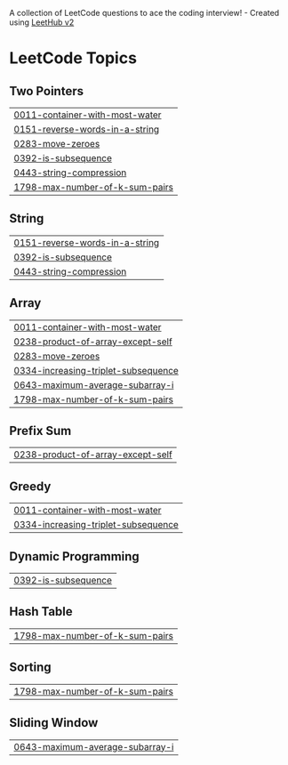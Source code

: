 A collection of LeetCode questions to ace the coding interview! - Created using [LeetHub v2](https://github.com/arunbhardwaj/LeetHub-2.0)
<!---LeetCode Topics Start-->
# LeetCode Topics
## Two Pointers
|  |
| ------- |
| [0011-container-with-most-water](https://github.com/gangsungu/study-leet-code-algorithm/tree/master/0011-container-with-most-water) |
| [0151-reverse-words-in-a-string](https://github.com/gangsungu/study-leet-code-algorithm/tree/master/0151-reverse-words-in-a-string) |
| [0283-move-zeroes](https://github.com/gangsungu/study-leet-code-algorithm/tree/master/0283-move-zeroes) |
| [0392-is-subsequence](https://github.com/gangsungu/study-leet-code-algorithm/tree/master/0392-is-subsequence) |
| [0443-string-compression](https://github.com/gangsungu/study-leet-code-algorithm/tree/master/0443-string-compression) |
| [1798-max-number-of-k-sum-pairs](https://github.com/gangsungu/study-leet-code-algorithm/tree/master/1798-max-number-of-k-sum-pairs) |
## String
|  |
| ------- |
| [0151-reverse-words-in-a-string](https://github.com/gangsungu/study-leet-code-algorithm/tree/master/0151-reverse-words-in-a-string) |
| [0392-is-subsequence](https://github.com/gangsungu/study-leet-code-algorithm/tree/master/0392-is-subsequence) |
| [0443-string-compression](https://github.com/gangsungu/study-leet-code-algorithm/tree/master/0443-string-compression) |
## Array
|  |
| ------- |
| [0011-container-with-most-water](https://github.com/gangsungu/study-leet-code-algorithm/tree/master/0011-container-with-most-water) |
| [0238-product-of-array-except-self](https://github.com/gangsungu/study-leet-code-algorithm/tree/master/0238-product-of-array-except-self) |
| [0283-move-zeroes](https://github.com/gangsungu/study-leet-code-algorithm/tree/master/0283-move-zeroes) |
| [0334-increasing-triplet-subsequence](https://github.com/gangsungu/study-leet-code-algorithm/tree/master/0334-increasing-triplet-subsequence) |
| [0643-maximum-average-subarray-i](https://github.com/gangsungu/study-leet-code-algorithm/tree/master/0643-maximum-average-subarray-i) |
| [1798-max-number-of-k-sum-pairs](https://github.com/gangsungu/study-leet-code-algorithm/tree/master/1798-max-number-of-k-sum-pairs) |
## Prefix Sum
|  |
| ------- |
| [0238-product-of-array-except-self](https://github.com/gangsungu/study-leet-code-algorithm/tree/master/0238-product-of-array-except-self) |
## Greedy
|  |
| ------- |
| [0011-container-with-most-water](https://github.com/gangsungu/study-leet-code-algorithm/tree/master/0011-container-with-most-water) |
| [0334-increasing-triplet-subsequence](https://github.com/gangsungu/study-leet-code-algorithm/tree/master/0334-increasing-triplet-subsequence) |
## Dynamic Programming
|  |
| ------- |
| [0392-is-subsequence](https://github.com/gangsungu/study-leet-code-algorithm/tree/master/0392-is-subsequence) |
## Hash Table
|  |
| ------- |
| [1798-max-number-of-k-sum-pairs](https://github.com/gangsungu/study-leet-code-algorithm/tree/master/1798-max-number-of-k-sum-pairs) |
## Sorting
|  |
| ------- |
| [1798-max-number-of-k-sum-pairs](https://github.com/gangsungu/study-leet-code-algorithm/tree/master/1798-max-number-of-k-sum-pairs) |
## Sliding Window
|  |
| ------- |
| [0643-maximum-average-subarray-i](https://github.com/gangsungu/study-leet-code-algorithm/tree/master/0643-maximum-average-subarray-i) |
<!---LeetCode Topics End-->